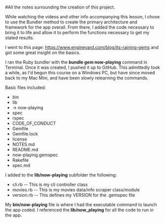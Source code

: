 #All the notes surrounding the creation of this project.

While watching the videos and other info accompanying this lesson, I chose to use the Bundler method to create
the primary architecture and framework for the app overall.  From there, I added the code necessary to bring it
to life and allow it to perform the functions necessary to get my stated results.

I went to this page: https://www.engineyard.com/blog/its-raining-gems and got some great insight on the basics.

I ran the Ruby bundler with the **bundle gem now-playing** command in Terminal.  Once it was created, I pushed it up
to GitHub. This admittedly took a while, as I'd begun this course on a Windows PC, but have since moved back to my
Mac Mini, and have been slowly relearning the commands.

Basic files included:
* bin
* lib
* -> now-playing
* spec
* rspec
* CODE_OF_CONDUCT
* Gemfile
* Gemfile.lock
* license
* NOTES.md
* README.md
* now-playing.gemspec
* Rakefile
* spec.md

I added to the **lib/now-playing** subfolder the following:
* cli.rb -- This is my cli controller class
* movies.rb -- This is my movies data/info scraper class/module
* version.rb -- This defines my VERSION for the .gemspec file

My **bin/now-playing** file is where I had the executable command to launch the app coded.  I referenced the **lib/now_playing** for all the code to run in the app.
